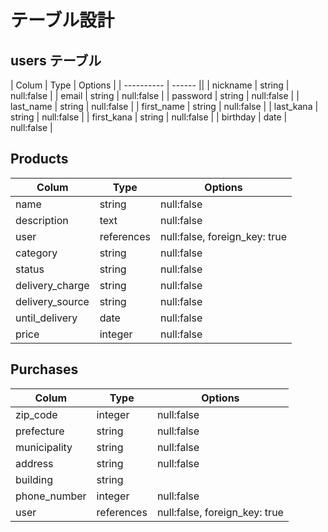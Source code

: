 # テーブル設計

## users テーブル

| Colum      | Type   | Options |
| ---------- | ------ ||
| nickname   | string | null:false |
| email      | string | null:false |
| password   | string | null:false |
| last_name  | string | null:false |
| first_name | string | null:false |
| last_kana  | string | null:false |
| first_kana | string | null:false |
| birthday   | date   | null:false |



## Products

| Colum           | Type       | Options                       |
| --------------- | ---------- | ----------------------------- |
| name            | string     | null:false                    |
| description     | text       | null:false                    |
| user            | references | null:false, foreign_key: true |
| category        | string     | null:false                    |
| status          | string     | null:false                    |
| delivery_charge | string     | null:false                    |
| delivery_source | string     | null:false                    |
| until_delivery  | date       | null:false                    |
| price           | integer    | null:false                    |




## Purchases

| Colum        | Type       | Options                       |
| ------------ | ---------- | ----------------------------- |
| zip_code     | integer    | null:false                    |
| prefecture   | string     | null:false                    |
| municipality | string     | null:false                    |
| address      | string     | null:false                    |
| building     | string     |                               |
| phone_number | integer    | null:false                    |
| user         | references | null:false, foreign_key: true |